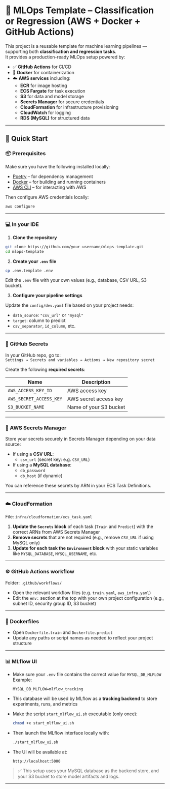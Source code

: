 # 🧠 MLOps Template – Classification or Regression (AWS + Docker + GitHub Actions)

This project is a reusable template for machine learning pipelines — supporting both **classification and regression tasks**.  
It provides a production-ready MLOps setup powered by:

- ✅ **GitHub Actions** for CI/CD
- 🐳 **Docker** for containerization
- ☁️ **AWS services** including:
  - **ECR** for image hosting
  - **ECS Fargate** for task execution
  - **S3** for data and model storage
  - **Secrets Manager** for secure credentials
  - **CloudFormation** for infrastructure provisioning
  - **CloudWatch** for logging
  - **RDS (MySQL)** for structured data

---

## 🚀 Quick Start

### 📦 Prerequisites

Make sure you have the following installed locally:

- [Poetry](https://python-poetry.org/docs/) – for dependency management  
- [Docker](https://www.docker.com/products/docker-desktop) – for building and running containers  
- [AWS CLI](https://docs.aws.amazon.com/cli/latest/userguide/install-cliv2.html) – for interacting with AWS  

Then configure AWS credentials locally:

```bash
aws configure
```

---

### 💻 In your IDE

1. **Clone the repository**

```bash
git clone https://github.com/your-username/mlops-template.git
cd mlops-template
```

2. **Create your `.env` file**

```bash
cp .env.template .env
```

Edit the `.env` file with your own values (e.g., database, CSV URL, S3 bucket).

3. **Configure your pipeline settings**

Update the `config/dev.yaml` file based on your project needs:

- `data_source`: `"csv_url"` or `"mysql"`
- `target`: column to predict
- `csv_separator`, `id_column`, etc.

---

### 🔐 GitHub Secrets

In your GitHub repo, go to:  
`Settings → Secrets and variables → Actions → New repository secret`

Create the following **required secrets**:

| Name                  | Description                         |
|-----------------------|-------------------------------------|
| `AWS_ACCESS_KEY_ID`   | AWS access key                      |
| `AWS_SECRET_ACCESS_KEY` | AWS secret access key             |
| `S3_BUCKET_NAME`      | Name of your S3 bucket              |

---

### 🔐 AWS Secrets Manager

Store your secrets securely in Secrets Manager depending on your data source:

- If using a **CSV URL**:
  - `csv_url` (secret key: e.g. `CSV_URL`)
- If using a **MySQL database**:
  - `db_password`
  - `db_host` (if dynamic)

You can reference these secrets by ARN in your ECS Task Definitions.

---

### ☁️ CloudFormation

File: `infra/cloudformation/ecs_task.yaml`

1. **Update the `Secrets` block** of each task (`Train` and `Predict`) with the correct ARNs from AWS Secrets Manager  
2. **Remove secrets** that are not required (e.g., remove `CSV_URL` if using MySQL only)  
3. **Update for each task the `Environment` block** with your static variables like `MYSQL_DATABASE`, `MYSQL_USERNAME`, etc.

---

### ⚙️ GitHub Actions workflow

Folder: `.github/workflows/`

- Open the relevant workflow files (e.g. `train.yaml`, `aws_infra.yaml`)
- Edit the `env:` section at the top with your own project configuration (e.g., subnet ID, security group ID, S3 bucket)

---

### 🐳 Dockerfiles

- Open `Dockerfile.train` and `Dockerfile.predict`
- Update any paths or script names as needed to reflect your project structure

---

### 📊 MLflow UI

- Make sure your `.env` file contains the correct value for `MYSQL_DB_MLFLOW`  
  Example:

  ```env
  MYSQL_DB_MLFLOW=mlflow_tracking
  ```

- This database will be used by MLflow as a **tracking backend** to store experiments, runs, and metrics

- Make the script `start_mlflow_ui.sh` executable (only once):

  ```bash
  chmod +x start_mlflow_ui.sh
  ```

- Then launch the MLflow interface locally with:

  ```bash
  ./start_mlflow_ui.sh
  ```

- The UI will be available at:

  ```
  http://localhost:5000
  ```

> ✅ This setup uses your MySQL database as the backend store, and your S3 bucket to store model artifacts and logs.

---

